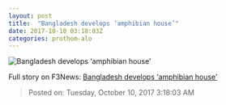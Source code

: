 ```yaml
---
layout: post
title:  "Bangladesh develops ‘amphibian house’"
date: 2017-10-10 03:18:03Z
categories: prothom-alo
---
```


![Bangladesh develops ‘amphibian house’](http://en.prothom-alo.com/contents/cache/images/1200x630x1/uploads/media/2017/10/10/f75075af19249c9d9f57cde693e4dee7-Amphibian-House.jpg?jadewits_media_id=151617)




Full story on F3News: [Bangladesh develops ‘amphibian house’](http://www.f3nws.com/n/cQpuYE)

> Posted on: Tuesday, October 10, 2017 3:18:03 AM

